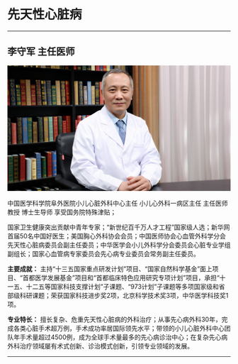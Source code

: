 # 先天性心脏病

---

## 李守军 主任医师

![1679378872051](image/c06_059/1679378872051.png)

中国医学科学院阜外医院小儿心脏外科中心主任 小儿心外科一病区主任 主任医师 教授 博士生导师 享受国务院特殊津贴；

国家卫生健康突出贡献中青年专家；“新世纪百千万人才工程”国家级人选；新华网首届50名中国好医生；美国胸心外科协会会员；中国医师协会心血管外科学分会先天性心脏病委员会副主任委员；中华医学会小儿外科学分会委员会心脏专业学组副组长；国家心血管病专家委员会先心病专业委员会常务副主任委员。


**主要成就：** 主持“十三五国家重点研发计划”项目、“国家自然科学基金”面上项目、“首都医学发展基金”项目和“首都临床特色应用研究专项计划”项目，承担“十一五、十二五等国家科技支撑计划”子课题、“973计划”子课题等多项国家级和省部级科研课题；荣获国家科技进步奖2项，北京科学技术奖3项，中华医学科技奖1项。


**专业特长：** 擅长复杂、危重先天性心脏病的外科治疗；从事先心病外科30年，完成各类心脏手术超万例，手术成功率居国际领先水平；带领的小儿心脏外科中心团队年手术量超过4500例，成为全球手术量最多的先心病诊治中心；在复杂先心病外科治疗领域屡有术式创新、诊治模式创新，引领专业领域的发展。

---
